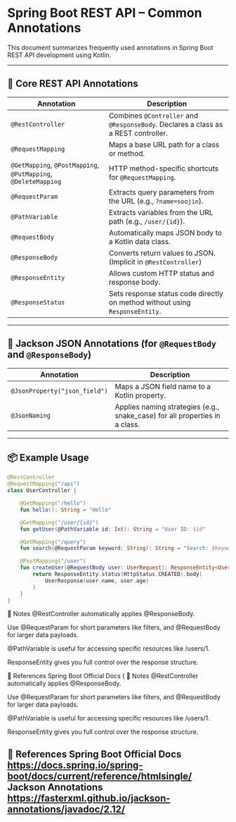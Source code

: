 # Spring Boot REST API – Common Annotations

This document summarizes frequently used annotations in Spring Boot REST API development using Kotlin.

---

## 🧩 Core REST API Annotations

| Annotation | Description |
|------------|-------------|
| `@RestController` | Combines `@Controller` and `@ResponseBody`. Declares a class as a REST controller. |
| `@RequestMapping` | Maps a base URL path for a class or method. |
| `@GetMapping`, `@PostMapping`, `@PutMapping`, `@DeleteMapping` | HTTP method-specific shortcuts for `@RequestMapping`. |
| `@RequestParam` | Extracts query parameters from the URL (e.g., `?name=soojin`). |
| `@PathVariable` | Extracts variables from the URL path (e.g., `/user/{id}`). |
| `@RequestBody` | Automatically maps JSON body to a Kotlin data class. |
| `@ResponseBody` | Converts return values to JSON. (Implicit in `@RestController`) |
| `@ResponseEntity` | Allows custom HTTP status and response body. |
| `@ResponseStatus` | Sets response status code directly on method without using `ResponseEntity`. |

---

## 🔧 Jackson JSON Annotations (for `@RequestBody` and `@ResponseBody`)

| Annotation | Description |
|------------|-------------|
| `@JsonProperty("json_field")` | Maps a JSON field name to a Kotlin property. |
| `@JsonNaming` | Applies naming strategies (e.g., snake_case) for all properties in a class. |

---

## 📦 Example Usage

```kotlin
@RestController
@RequestMapping("/api")
class UserController {

    @GetMapping("/hello")
    fun hello(): String = "Hello"

    @GetMapping("/user/{id}")
    fun getUser(@PathVariable id: Int): String = "User ID: $id"

    @GetMapping("/query")
    fun search(@RequestParam keyword: String): String = "Search: $keyword"

    @PostMapping("/user")
    fun createUser(@RequestBody user: UserRequest): ResponseEntity<UserResponse> {
        return ResponseEntity.status(HttpStatus.CREATED).body(
            UserResponse(user.name, user.age)
        )
    }
}
```

🧠 Notes
@RestController automatically applies @ResponseBody.

Use @RequestParam for short parameters like filters, and @RequestBody for larger data payloads.

@PathVariable is useful for accessing specific resources like /users/1.

ResponseEntity gives you full control over the response structure.

🔗 References
Spring Boot Official Docs
(
🧠 Notes
@RestController automatically applies @ResponseBody.

Use @RequestParam for short parameters like filters, and @RequestBody for larger data payloads.

@PathVariable is useful for accessing specific resources like /users/1.

ResponseEntity gives you full control over the response structure.

🔗 References
Spring Boot Official Docs
https://docs.spring.io/spring-boot/docs/current/reference/htmlsingle/
Jackson Annotations
https://fasterxml.github.io/jackson-annotations/javadoc/2.12/
---